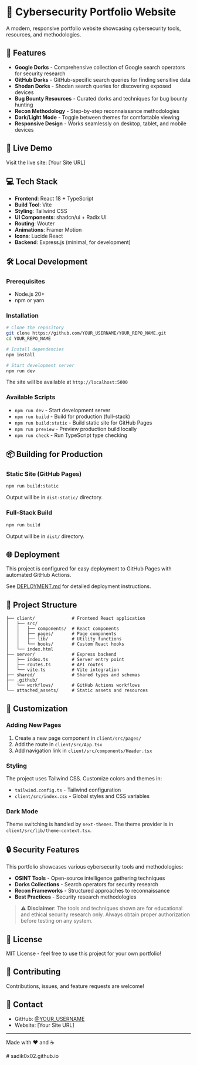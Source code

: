 # 🔐 Cybersecurity Portfolio Website

A modern, responsive portfolio website showcasing cybersecurity tools, resources, and methodologies.

## 🌟 Features

- **Google Dorks** - Comprehensive collection of Google search operators for security research
- **GitHub Dorks** - GitHub-specific search queries for finding sensitive data
- **Shodan Dorks** - Shodan search queries for discovering exposed devices
- **Bug Bounty Resources** - Curated dorks and techniques for bug bounty hunting
- **Recon Methodology** - Step-by-step reconnaissance methodologies
- **Dark/Light Mode** - Toggle between themes for comfortable viewing
- **Responsive Design** - Works seamlessly on desktop, tablet, and mobile devices

## 🚀 Live Demo

Visit the live site: [Your Site URL]

## 💻 Tech Stack

- **Frontend**: React 18 + TypeScript
- **Build Tool**: Vite
- **Styling**: Tailwind CSS
- **UI Components**: shadcn/ui + Radix UI
- **Routing**: Wouter
- **Animations**: Framer Motion
- **Icons**: Lucide React
- **Backend**: Express.js (minimal, for development)

## 🛠️ Local Development

### Prerequisites

- Node.js 20+ 
- npm or yarn

### Installation

```bash
# Clone the repository
git clone https://github.com/YOUR_USERNAME/YOUR_REPO_NAME.git
cd YOUR_REPO_NAME

# Install dependencies
npm install

# Start development server
npm run dev
```

The site will be available at `http://localhost:5000`

### Available Scripts

- `npm run dev` - Start development server
- `npm run build` - Build for production (full-stack)
- `npm run build:static` - Build static site for GitHub Pages
- `npm run preview` - Preview production build locally
- `npm run check` - Run TypeScript type checking

## 📦 Building for Production

### Static Site (GitHub Pages)

```bash
npm run build:static
```

Output will be in `dist-static/` directory.

### Full-Stack Build

```bash
npm run build
```

Output will be in `dist/` directory.

## 🌐 Deployment

This project is configured for easy deployment to GitHub Pages with automated GitHub Actions.

See [DEPLOYMENT.md](./DEPLOYMENT.md) for detailed deployment instructions.

## 📁 Project Structure

```
├── client/              # Frontend React application
│   ├── src/
│   │   ├── components/  # React components
│   │   ├── pages/       # Page components
│   │   ├── lib/         # Utility functions
│   │   └── hooks/       # Custom React hooks
│   └── index.html
├── server/              # Express backend
│   ├── index.ts         # Server entry point
│   ├── routes.ts        # API routes
│   └── vite.ts          # Vite integration
├── shared/              # Shared types and schemas
├── .github/
│   └── workflows/       # GitHub Actions workflows
└── attached_assets/     # Static assets and resources
```

## 🎨 Customization

### Adding New Pages

1. Create a new page component in `client/src/pages/`
2. Add the route in `client/src/App.tsx`
3. Add navigation link in `client/src/components/Header.tsx`

### Styling

The project uses Tailwind CSS. Customize colors and themes in:
- `tailwind.config.ts` - Tailwind configuration
- `client/src/index.css` - Global styles and CSS variables

### Dark Mode

Theme switching is handled by `next-themes`. The theme provider is in `client/src/lib/theme-context.tsx`.

## 🔒 Security Features

This portfolio showcases various cybersecurity tools and methodologies:

- **OSINT Tools** - Open-source intelligence gathering techniques
- **Dorks Collections** - Search operators for security research
- **Recon Frameworks** - Structured approaches to reconnaissance
- **Best Practices** - Security research methodologies

> ⚠️ **Disclaimer**: The tools and techniques shown are for educational and ethical security research only. Always obtain proper authorization before testing on any system.

## 📄 License

MIT License - feel free to use this project for your own portfolio!

## 🤝 Contributing

Contributions, issues, and feature requests are welcome!

## 📧 Contact

- GitHub: [@YOUR_USERNAME](https://github.com/YOUR_USERNAME)
- Website: [Your Site URL]

---

Made with ❤️ and ☕

#   s a d i k 0 x 0 2 . g i t h u b . i o  
 